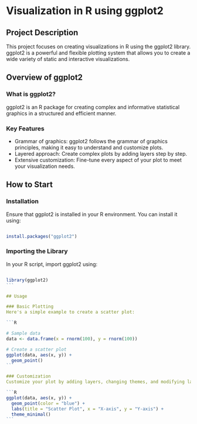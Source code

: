 # Visualization in R using ggplot2

## Project Description
This project focuses on creating visualizations in R using the ggplot2 library. ggplot2 is a powerful and flexible plotting system that allows you to create a wide variety of static and interactive visualizations.

## Overview of ggplot2

### What is ggplot2?
ggplot2 is an R package for creating complex and informative statistical graphics in a structured and efficient manner.

### Key Features
- Grammar of graphics: ggplot2 follows the grammar of graphics principles, making it easy to understand and customize plots.
- Layered approach: Create complex plots by adding layers step by step.
- Extensive customization: Fine-tune every aspect of your plot to meet your visualization needs.

## How to Start

### Installation
Ensure that ggplot2 is installed in your R environment. You can install it using:

```R

install.packages("ggplot2")
```

### Importing the Library
In your R script, import ggplot2 using:

````R

library(ggplot2)
```

## Usage

### Basic Plotting
Here's a simple example to create a scatter plot:

```R

# Sample data
data <- data.frame(x = rnorm(100), y = rnorm(100))

# Create a scatter plot
ggplot(data, aes(x, y)) +
  geom_point()
```

### Customization
Customize your plot by adding layers, changing themes, and modifying labels.

```R
ggplot(data, aes(x, y)) +
  geom_point(color = "blue") +
  labs(title = "Scatter Plot", x = "X-axis", y = "Y-axis") +
  theme_minimal()
```
